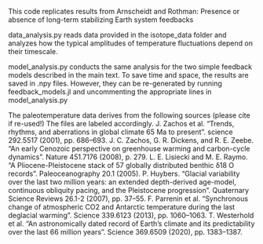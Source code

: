 This code replicates results from Arnscheidt and Rothman: Presence or absence of long-term stabilizing Earth system feedbacks

data_analysis.py reads data provided in the isotope_data folder and analyzes how the typical amplitudes of temperature fluctuations depend on their timescale.

model_analysis.py conducts the same analysis for the two simple feedback models described in the main text. To save time and space, the results are saved in .npy files. However, they can be re-generated by running feedback_models.jl and uncommenting the appropriate lines in model_analysis.py

The paleotemperature data derives from the following sources (please cite if re-used!) The files are labeled accordingly.
J. Zachos et al. “Trends, rhythms, and aberrations in global climate 65 Ma to present”. science 292.5517 (2001), pp. 686–693.
J. C. Zachos, G. R. Dickens, and R. E. Zeebe. “An early Cenozoic perspective on greenhouse
warming and carbon-cycle dynamics”. Nature 451.7176 (2008), p. 279.
L. E. Lisiecki and M. E. Raymo. “A Pliocene-Pleistocene stack of 57 globally distributed benthic δ18 O records”. Paleoceanography 20.1 (2005).
P. Huybers. “Glacial variability over the last two million years: an extended depth-derived age-model, continuous obliquity pacing, and the Pleistocene progression”. Quaternary Science Reviews 26.1-2 (2007), pp. 37–55.
F. Parrenin et al. “Synchronous change of atmospheric CO2 and Antarctic temperature during the last deglacial warming”. Science 339.6123 (2013), pp. 1060–1063.
T. Westerhold et al. “An astronomically dated record of Earth’s climate and its predictability over the last 66 million years”. Science 369.6509 (2020), pp. 1383–1387.

